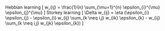 Hebbian learning
\[ w_{ij} = \frac{1}{n} \sum_{\mu=1}^{n} \epsilon_{i}^{\mu} \epsilon_{j}^{\mu} \]
Storkey learning
\[ \Delta w_{ij} = \eta (\epsilon_{i} \epsilon_{j} - \epsilon_{i} w_{ij} \sum_{k \neq i,j} w_{ik} \epsilon_{k} - w_{ij} \sum_{k \neq i,j} w_{jk} \epsilon_{k}) \]
